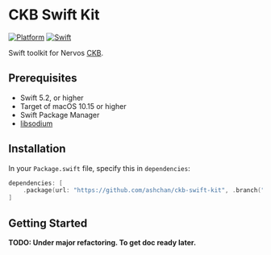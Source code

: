 # CKB Swift Kit

[![Platform](https://img.shields.io/badge/Platforms-macOS-4e4e4e.svg?colorA=28a745)](#installation)
[![Swift](https://github.com/ashchan/ckb-swift-kit/workflows/Swift/badge.svg)](https://github.com/ashchan/ckb-swift-kit/actions)

Swift toolkit for Nervos [CKB](https://github.com/nervosnetwork/ckb).

## Prerequisites

* Swift 5.2, or higher
* Target of macOS 10.15 or higher
* Swift Package Manager
* [libsodium](https://github.com/jedisct1/libsodium)

## Installation

In your `Package.swift` file, specify this in `dependencies`:

```swift
dependencies: [
    .package(url: "https://github.com/ashchan/ckb-swift-kit", .branch("master"))
]
```

## Getting Started

**TODO: Under major refactoring. To get doc ready later.**
